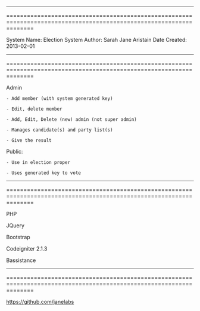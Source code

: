 ***********************
====================================================================================================================

System Name:    Election System
Author:         Sarah Jane Aristain
Date Created:   2013-02-01
***********************
====================================================================================================================

Admin

    - Add member (with system generated key)

    - Edit, delete member

    - Add, Edit, Delete (new) admin (not super admin)

    - Manages candidate(s) and party list(s)

    - Give the result

Public:

    - Use in election proper

    - Uses generated key to vote
***********************
====================================================================================================================

PHP

JQuery

Bootstrap

Codeigniter 2.1.3

Bassistance
 ***********************
====================================================================================================================

https://github.com/janelabs
